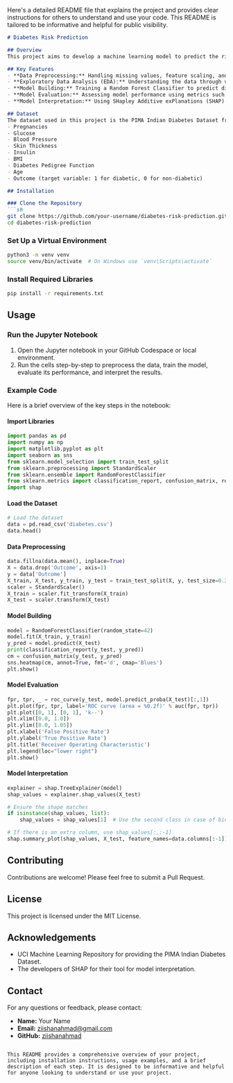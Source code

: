 Here's a detailed README file that explains the project and provides clear instructions for others to understand and use your code. This README is tailored to be informative and helpful for public visibility.

```markdown
# Diabetes Risk Prediction

## Overview
This project aims to develop a machine learning model to predict the risk of diabetes in patients based on various health metrics and demographic data. Early prediction of diabetes can help in preventive care and timely intervention, potentially reducing the overall burden of the disease.

## Key Features
- **Data Preprocessing:** Handling missing values, feature scaling, and splitting the dataset into training and testing sets.
- **Exploratory Data Analysis (EDA):** Understanding the data through visualizations and summary statistics.
- **Model Building:** Training a Random Forest Classifier to predict diabetes risk.
- **Model Evaluation:** Assessing model performance using metrics such as accuracy, precision, recall, F1 score, and ROC-AUC.
- **Model Interpretation:** Using SHapley Additive exPlanations (SHAP) to interpret the model and understand feature importance.

## Dataset
The dataset used in this project is the PIMA Indian Diabetes Dataset from the UCI Machine Learning Repository. It includes features such as:
- Pregnancies
- Glucose
- Blood Pressure
- Skin Thickness
- Insulin
- BMI
- Diabetes Pedigree Function
- Age
- Outcome (target variable: 1 for diabetic, 0 for non-diabetic)

## Installation

### Clone the Repository
```sh
git clone https://github.com/your-username/diabetes-risk-prediction.git
cd diabetes-risk-prediction
```

### Set Up a Virtual Environment
```sh
python3 -m venv venv
source venv/bin/activate  # On Windows use `venv\Scripts\activate`
```

### Install Required Libraries
```sh
pip install -r requirements.txt
```

## Usage

### Run the Jupyter Notebook
1. Open the Jupyter notebook in your GitHub Codespace or local environment.
2. Run the cells step-by-step to preprocess the data, train the model, evaluate its performance, and interpret the results.

### Example Code
Here is a brief overview of the key steps in the notebook:

#### Import Libraries
```python
import pandas as pd
import numpy as np
import matplotlib.pyplot as plt
import seaborn as sns
from sklearn.model_selection import train_test_split
from sklearn.preprocessing import StandardScaler
from sklearn.ensemble import RandomForestClassifier
from sklearn.metrics import classification_report, confusion_matrix, roc_curve, auc
import shap
```

#### Load the Dataset
```python
# Load the dataset
data = pd.read_csv('diabetes.csv')
data.head()
```

#### Data Preprocessing
```python
data.fillna(data.mean(), inplace=True)
X = data.drop('Outcome', axis=1)
y = data['Outcome']
X_train, X_test, y_train, y_test = train_test_split(X, y, test_size=0.2, random_state=42)
scaler = StandardScaler()
X_train = scaler.fit_transform(X_train)
X_test = scaler.transform(X_test)
```

#### Model Building
```python
model = RandomForestClassifier(random_state=42)
model.fit(X_train, y_train)
y_pred = model.predict(X_test)
print(classification_report(y_test, y_pred))
cm = confusion_matrix(y_test, y_pred)
sns.heatmap(cm, annot=True, fmt='d', cmap='Blues')
plt.show()
```

#### Model Evaluation
```python
fpr, tpr, _ = roc_curve(y_test, model.predict_proba(X_test)[:,1])
plt.plot(fpr, tpr, label='ROC curve (area = %0.2f)' % auc(fpr, tpr))
plt.plot([0, 1], [0, 1], 'k--')
plt.xlim([0.0, 1.0])
plt.ylim([0.0, 1.05])
plt.xlabel('False Positive Rate')
plt.ylabel('True Positive Rate')
plt.title('Receiver Operating Characteristic')
plt.legend(loc="lower right")
plt.show()
```

#### Model Interpretation
```python
explainer = shap.TreeExplainer(model)
shap_values = explainer.shap_values(X_test)

# Ensure the shape matches
if isinstance(shap_values, list):
    shap_values = shap_values[1]  # Use the second class in case of binary classification

# If there is an extra column, use shap_values[:,:-1]
shap.summary_plot(shap_values, X_test, feature_names=data.columns[:-1])
```

## Contributing
Contributions are welcome! Please feel free to submit a Pull Request.

## License
This project is licensed under the MIT License.

## Acknowledgements
- UCI Machine Learning Repository for providing the PIMA Indian Diabetes Dataset.
- The developers of SHAP for their tool for model interpretation.

## Contact
For any questions or feedback, please contact:
- **Name:** Your Name
- **Email:** ziishanahmad@gmail.com
- **GitHub:** [ziishanahmad](https://github.com/ziishanahmad)
```

This README provides a comprehensive overview of your project, including installation instructions, usage examples, and a brief description of each step. It is designed to be informative and helpful for anyone looking to understand or use your project.
